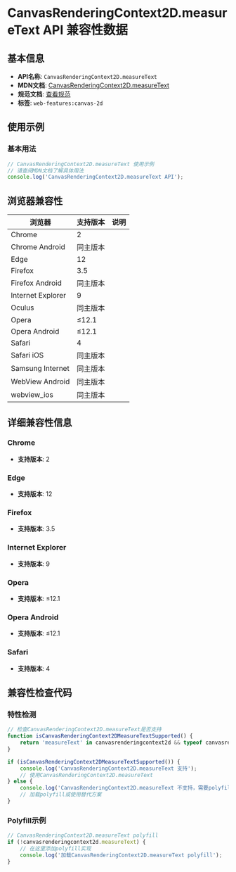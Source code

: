 # CanvasRenderingContext2D.measureText API 兼容性数据

## 基本信息

- **API名称**: `CanvasRenderingContext2D.measureText`
- **MDN文档**: [CanvasRenderingContext2D.measureText](https://developer.mozilla.org/docs/Web/API/CanvasRenderingContext2D/measureText)
- **规范文档**: [查看规范](https://html.spec.whatwg.org/multipage/canvas.html#dom-context-2d-measuretext-dev)
- **标签**: `web-features:canvas-2d`

## 使用示例

### 基本用法

```javascript
// CanvasRenderingContext2D.measureText 使用示例
// 请查阅MDN文档了解具体用法
console.log('CanvasRenderingContext2D.measureText API');
```

## 浏览器兼容性

| 浏览器 | 支持版本 | 说明 |
|--------|----------|------|
| Chrome | 2 |  |
| Chrome Android | 同主版本 |  |
| Edge | 12 |  |
| Firefox | 3.5 |  |
| Firefox Android | 同主版本 |  |
| Internet Explorer | 9 |  |
| Oculus | 同主版本 |  |
| Opera | ≤12.1 |  |
| Opera Android | ≤12.1 |  |
| Safari | 4 |  |
| Safari iOS | 同主版本 |  |
| Samsung Internet | 同主版本 |  |
| WebView Android | 同主版本 |  |
| webview_ios | 同主版本 |  |

## 详细兼容性信息

### Chrome

- **支持版本**: 2

### Edge

- **支持版本**: 12

### Firefox

- **支持版本**: 3.5

### Internet Explorer

- **支持版本**: 9

### Opera

- **支持版本**: ≤12.1

### Opera Android

- **支持版本**: ≤12.1

### Safari

- **支持版本**: 4

## 兼容性检查代码

### 特性检测

```javascript
// 检查CanvasRenderingContext2D.measureText是否支持
function isCanvasRenderingContext2DMeasureTextSupported() {
    return 'measureText' in canvasrenderingcontext2d && typeof canvasrenderingcontext2d.measureText === 'function';
}

if (isCanvasRenderingContext2DMeasureTextSupported()) {
    console.log('CanvasRenderingContext2D.measureText 支持');
    // 使用CanvasRenderingContext2D.measureText
} else {
    console.log('CanvasRenderingContext2D.measureText 不支持，需要polyfill');
    // 加载polyfill或使用替代方案
}
```

### Polyfill示例

```javascript
// CanvasRenderingContext2D.measureText polyfill
if (!canvasrenderingcontext2d.measureText) {
    // 在这里添加polyfill实现
    console.log('加载CanvasRenderingContext2D.measureText polyfill');
}
```

